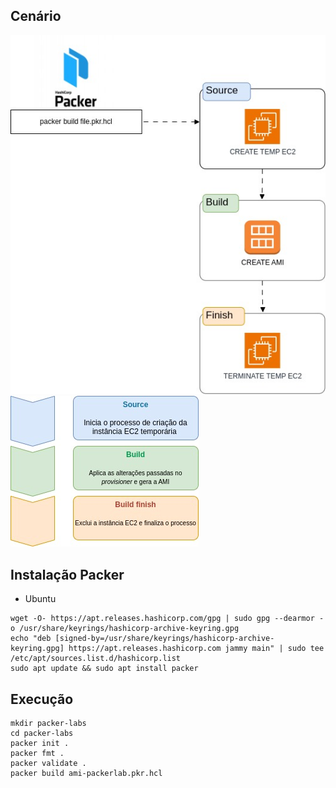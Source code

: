 ## Cenário
![packer-lab1](https://github.com/Bruna0092/packer-labs/blob/main/packer-lab1.jpg)
![packer-lab2](https://github.com/Bruna0092/packer-labs/blob/main/packer-lab2.jpg)

## Instalação Packer

* Ubuntu
```
wget -O- https://apt.releases.hashicorp.com/gpg | sudo gpg --dearmor -o /usr/share/keyrings/hashicorp-archive-keyring.gpg
echo "deb [signed-by=/usr/share/keyrings/hashicorp-archive-keyring.gpg] https://apt.releases.hashicorp.com jammy main" | sudo tee /etc/apt/sources.list.d/hashicorp.list
sudo apt update && sudo apt install packer
```
## Execução

```
mkdir packer-labs
cd packer-labs
packer init .
packer fmt .
packer validate .
packer build ami-packerlab.pkr.hcl
```
